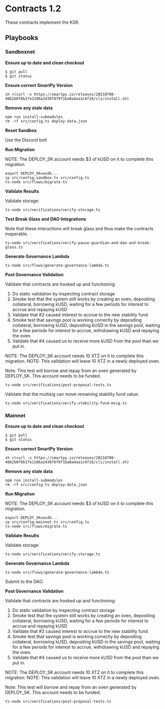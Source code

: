 # Contracts 1.2

These contracts implement the KSR. 

## Playbooks
### Sandboxnet

**Ensure up to date and clean checkout**
```
$ git pull
$ git status
```

**Ensure correct SmartPy Version**

```
sh <(curl -s https://smartpy.io/releases/20210708-4662b0f8b1fe2186a243078f9f1ba0a4aa1c6f16/cli/install.sh)
```

**Remove any stale data**
```
npm run install-submodules
rm -rf src/config.ts deploy-data.json
```

**Reset Sandbox**

Use the Discord bot!

**Run Migration**

NOTE: The DEPLOY_SK account needs $3 of kUSD on it to complete this migration.

```
export DEPLOY_SK=esdk...
cp src/config.sandbox.ts src/config.ts
ts-node src/flows/migrate.ts
```

**Validate Results**

Validate storage:
```
ts-node src/verifications/verify-storage.ts
```

**Test Break Glass and DAO Integrations**

Note that these interactions will break glass and thus make the contracts inoperable. 

```
ts-node src/verifications/verify-pause-guardian-and-dao-and-break-glass.ts
```

**Generate Governance Lambda**

```
ts-node src/flows/generate-governance-lambda.ts
```

**Post Governance Validation**

Validate that contracts are hooked up and functioning:
1. Do static validation by inspecting contract storage
2. Smoke test that the system still works by creating an oven, depositing collateral, borrowing kUSD, waiting for a few periods for interest to accrue and repaying kUSD
3. Validate that #2 caused interest to accrue to the new stability fund
4. Smoke test that savings pool is working correctly by depositing collateral, borrowing kUSD, depositing kUSD in the savings pool, waiting for a few periods for interest to accrue, withdrawing kUSD and repaying the oven.
5. Validate that #4 caused us to receive more kUSD from the pool than we put in. 

NOTE: The DEPLOY_SK account needs 10 XTZ on it to complete this migration.
NOTE: This validation will leave 10 XTZ in a newly deployed oven.

Note: This test will borrow and repay from an oven generated by DEPLOY_SK. This account needs to be funded.
```
ts-node src/verifications/post-proposal-tests.ts
```

Validate that the multisig can move remaining stability fund value:
```
ts-node src/verifications/verify-stability-fund-msig.ts
```

### Mainnet

**Ensure up to date and clean checkout**
```
$ git pull
$ git status
```

**Ensure correct SmartPy Version**

```
sh <(curl -s https://smartpy.io/releases/20210708-4662b0f8b1fe2186a243078f9f1ba0a4aa1c6f16/cli/install.sh)
```

**Remove any stale data**
```
npm run install-submodules
rm -rf src/config.ts deploy-data.json
```

**Run Migration**

NOTE: The DEPLOY_SK account needs $3 of kUSD on it to complete this migration.

```
export DEPLOY_SK=esdk...
cp src/config.mainnet.ts src/config.ts
ts-node src/flows/migrate.ts
```

**Validate Results**

Validate storage:
```
ts-node src/verifications/verify-storage.ts
```

**Generate Governance Lambda**

```
ts-node src/flows/generate-governance-lambda.ts
```

Submit to the DAO.

**Post Governance Validation**

Validate that contracts are hooked up and functioning:
1. Do static validation by inspecting contract storage
2. Smoke test that the system still works by creating an oven, depositing collateral, borrowing kUSD, waiting for a few periods for interest to accrue and repaying kUSD
3. Validate that #2 caused interest to accrue to the new stability fund
4. Smoke test that savings pool is working correctly by depositing collateral, borrowing kUSD, depositing kUSD in the savings pool, waiting for a few periods for interest to accrue, withdrawing kUSD and repaying the oven.
5. Validate that #4 caused us to receive more kUSD from the pool than we put in. 

NOTE: The DEPLOY_SK account needs 10 XTZ on it to complete this migration.
NOTE: This validation will leave 10 XTZ in a newly deployed oven.

Note: This test will borrow and repay from an oven generated by DEPLOY_SK. This account needs to be funded.
```
ts-node src/verifications/post-proposal-tests.ts
```
